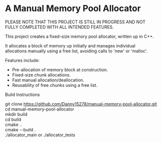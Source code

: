 # A Manual Memory Pool Allocator

PLEASE NOTE THAT THIS PROJECT IS STILL IN PROGRESS AND NOT FULLY COMPLETED WITH ALL INTENDED FEATURES.

This project creates a fixed-size memory pool allocator, written up in C++. 

It allocates a block of memory up initially and manages individual allocations manually using a free list, avoiding calls to 'new' or 'malloc'.

Features include:
- Pre-allocation of memory block at construction.
- Fixed-size chunk allocations.
- Fast manual allocation/deallocation.
- Reusability of free chunks using a free list.

Build Instructions

git clone https://github.com/Danny15278/manual-memory-pool-allocator.git<br />
cd manual-memory-pool-allocator<br />
mkdir build<br />
cd build<br />
cmake ..<br />
cmake --build .<br />
./allocator_main or ./allocator_tests<br />
